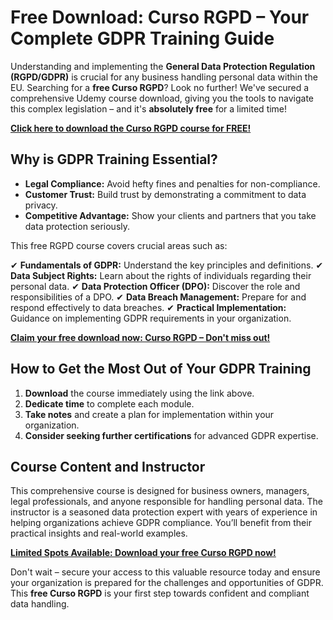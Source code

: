 # Free Download: Curso RGPD – Your Complete GDPR Training Guide

Understanding and implementing the **General Data Protection Regulation (RGPD/GDPR)** is crucial for any business handling personal data within the EU. Searching for a **free Curso RGPD**? Look no further! We've secured a comprehensive Udemy course download, giving you the tools to navigate this complex legislation – and it's **absolutely free** for a limited time!

[**Click here to download the Curso RGPD course for FREE!**](https://udemywork.com/curso-rgpd)

## Why is GDPR Training Essential?

*   **Legal Compliance:** Avoid hefty fines and penalties for non-compliance.
*   **Customer Trust:** Build trust by demonstrating a commitment to data privacy.
*   **Competitive Advantage:** Show your clients and partners that you take data protection seriously.

This free RGPD course covers crucial areas such as:

✔ **Fundamentals of GDPR:** Understand the key principles and definitions.
✔ **Data Subject Rights:** Learn about the rights of individuals regarding their personal data.
✔ **Data Protection Officer (DPO):** Discover the role and responsibilities of a DPO.
✔ **Data Breach Management:** Prepare for and respond effectively to data breaches.
✔ **Practical Implementation:** Guidance on implementing GDPR requirements in your organization.

[**Claim your free download now: Curso RGPD – Don't miss out!**](https://udemywork.com/curso-rgpd)

## How to Get the Most Out of Your GDPR Training

1.  **Download** the course immediately using the link above.
2.  **Dedicate time** to complete each module.
3.  **Take notes** and create a plan for implementation within your organization.
4.  **Consider seeking further certifications** for advanced GDPR expertise.

## Course Content and Instructor

This comprehensive course is designed for business owners, managers, legal professionals, and anyone responsible for handling personal data. The instructor is a seasoned data protection expert with years of experience in helping organizations achieve GDPR compliance. You’ll benefit from their practical insights and real-world examples.

[**Limited Spots Available: Download your free Curso RGPD now!**](https://udemywork.com/curso-rgpd)

Don't wait – secure your access to this valuable resource today and ensure your organization is prepared for the challenges and opportunities of GDPR. This **free Curso RGPD** is your first step towards confident and compliant data handling.
